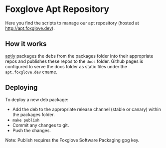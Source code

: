 # Foxglove Apt Repository

Here you find the scripts to manage our apt repository (hosted at http://apt.foxglove.dev).

## How it works

[aptly](https://www.aptly.info/) packages the debs from the packages folder into their appropriate repos and publishes these repos to the `docs` folder. Github pages is configured to serve the docs folder as static files under the `apt.foxglove.dev` cname.

## Deploying

To deploy a new deb package:

- Add the deb to the appropriate release channel (stable or canary) within the packages folder.
- `make publish`
- Commit any changes to git.
- Push the changes.

Note: Publish requires the Foxglove Software Packaging gpg key.
